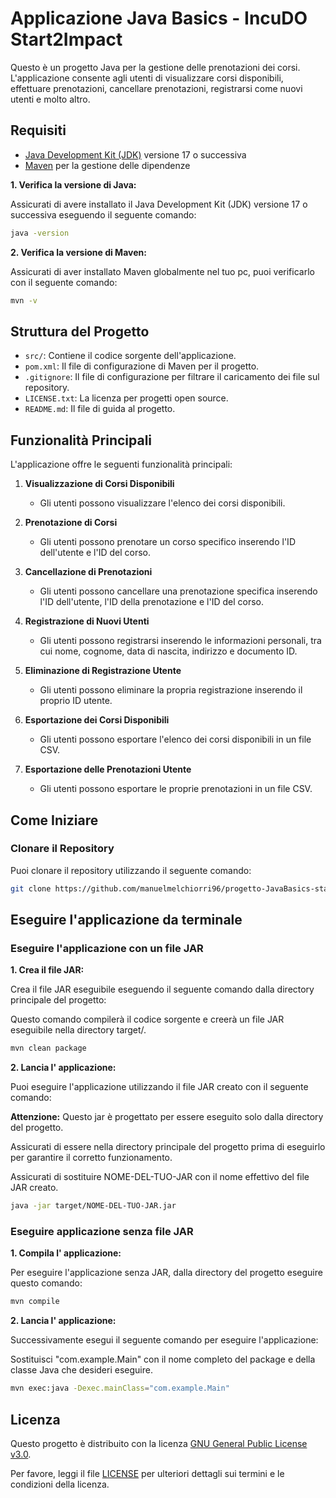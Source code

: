 # Applicazione Java Basics - IncuDO Start2Impact

Questo è un progetto Java per la gestione delle prenotazioni dei corsi. L'applicazione consente agli utenti di visualizzare corsi disponibili, effettuare prenotazioni, cancellare prenotazioni, registrarsi come nuovi utenti e molto altro.

## Requisiti

- [Java Development Kit (JDK)](https://www.oracle.com/java/technologies/javase-downloads.html) versione 17 o successiva
- [Maven](https://maven.apache.org/download.cgi) per la gestione delle dipendenze

**1. Verifica la versione di Java:**

Assicurati di avere installato il Java Development Kit (JDK) versione 17 o successiva eseguendo il seguente comando:

```bash
java -version
```

**2. Verifica la versione di Maven:**

Assicurati di aver installato Maven globalmente nel tuo pc, puoi verificarlo con il seguente comando:

```bash
mvn -v
```


## Struttura del Progetto

- `src/`: Contiene il codice sorgente dell'applicazione.
- `pom.xml`: Il file di configurazione di Maven per il progetto.
- `.gitignore`: Il file di configurazione per filtrare il caricamento dei file sul repository.
- `LICENSE.txt`: La licenza per progetti open source.
- `README.md`: Il file di guida al progetto.

## Funzionalità Principali

L'applicazione offre le seguenti funzionalità principali:

1. **Visualizzazione di Corsi Disponibili**
   - Gli utenti possono visualizzare l'elenco dei corsi disponibili.

2. **Prenotazione di Corsi**
   - Gli utenti possono prenotare un corso specifico inserendo l'ID dell'utente e l'ID del corso.

3. **Cancellazione di Prenotazioni**
   - Gli utenti possono cancellare una prenotazione specifica inserendo l'ID dell'utente, l'ID della prenotazione e l'ID del corso.

4. **Registrazione di Nuovi Utenti**
   - Gli utenti possono registrarsi inserendo le informazioni personali, tra cui nome, cognome, data di nascita, indirizzo e documento ID.

5. **Eliminazione di Registrazione Utente**
   - Gli utenti possono eliminare la propria registrazione inserendo il proprio ID utente.

6. **Esportazione dei Corsi Disponibili**
   - Gli utenti possono esportare l'elenco dei corsi disponibili in un file CSV.

7. **Esportazione delle Prenotazioni Utente**
   - Gli utenti possono esportare le proprie prenotazioni in un file CSV.

## Come Iniziare

### Clonare il Repository

Puoi clonare il repository utilizzando il seguente comando:

```bash
git clone https://github.com/manuelmelchiorri96/progetto-JavaBasics-start2Impact.git
```

## Eseguire l'applicazione da terminale

### Eseguire l'applicazione con un file JAR

**1. Crea il file JAR:**

Crea il file JAR eseguibile eseguendo il seguente comando dalla directory principale del progetto:

Questo comando compilerà il codice sorgente e creerà un file JAR eseguibile nella directory target/.

```bash
mvn clean package
```

**2. Lancia l' applicazione:**

Puoi eseguire l'applicazione utilizzando il file JAR creato con il seguente comando:

**Attenzione:** Questo jar è progettato per essere eseguito solo dalla directory del progetto.

Assicurati di essere nella directory principale del progetto prima di eseguirlo per garantire il corretto funzionamento.

Assicurati di sostituire NOME-DEL-TUO-JAR con il nome effettivo del file JAR creato.


```bash
java -jar target/NOME-DEL-TUO-JAR.jar
```


### Eseguire applicazione senza file JAR

**1. Compila l' applicazione:**

Per eseguire l'applicazione senza JAR, dalla directory del progetto eseguire questo comando:

```bash
mvn compile
```

**2. Lancia l' applicazione:**

Successivamente esegui il seguente comando per eseguire l'applicazione:

Sostituisci "com.example.Main" con il nome completo del package e della classe Java che desideri eseguire.

```bash
mvn exec:java -Dexec.mainClass="com.example.Main"
```

## Licenza

Questo progetto è distribuito con la licenza [GNU General Public License v3.0](LICENSE.txt).

Per favore, leggi il file [LICENSE](LICENSE.txt) per ulteriori dettagli sui termini e le condizioni della licenza.
